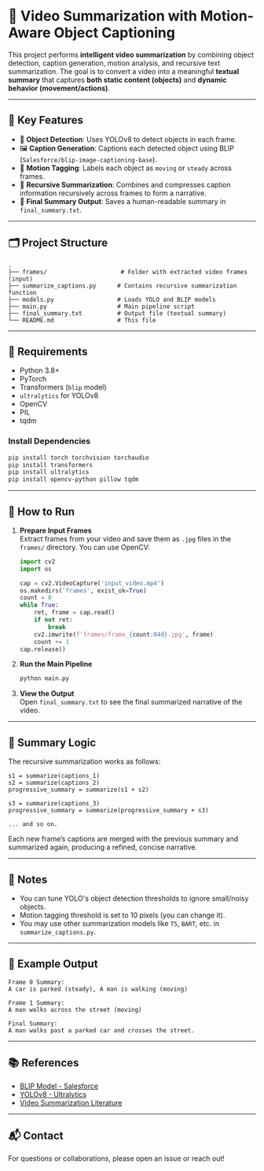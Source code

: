 # 🎥 Video Summarization with Motion-Aware Object Captioning

This project performs **intelligent video summarization** by combining object detection, caption generation, motion analysis, and recursive text summarization. The goal is to convert a video into a meaningful **textual summary** that captures **both static content (objects)** and **dynamic behavior (movement/actions)**.

---

## 🧠 Key Features

- 🧱 **Object Detection**: Uses YOLOv8 to detect objects in each frame.
- 🖼️ **Caption Generation**: Captions each detected object using BLIP (`Salesforce/blip-image-captioning-base`).
- 🏃 **Motion Tagging**: Labels each object as `moving` or `steady` across frames.
- 🔗 **Recursive Summarization**: Combines and compresses caption information recursively across frames to form a narrative.
- 📄 **Final Summary Output**: Saves a human-readable summary in `final_summary.txt`.

---

## 🗂️ Project Structure

```
.
├── frames/                     # Folder with extracted video frames (input)
├── summarize_captions.py      # Contains recursive summarization function
├── models.py                  # Loads YOLO and BLIP models
├── main.py                    # Main pipeline script
├── final_summary.txt          # Output file (textual summary)
└── README.md                  # This file
```

---

## 🔧 Requirements

- Python 3.8+
- PyTorch
- Transformers (`blip` model)
- `ultralytics` for YOLOv8
- OpenCV
- PIL
- tqdm

### Install Dependencies

```bash
pip install torch torchvision torchaudio
pip install transformers
pip install ultralytics
pip install opencv-python pillow tqdm
```

---

## 🚀 How to Run

1. **Prepare Input Frames**  
   Extract frames from your video and save them as `.jpg` files in the `frames/` directory. You can use OpenCV:

   ```python
   import cv2
   import os

   cap = cv2.VideoCapture('input_video.mp4')
   os.makedirs('frames', exist_ok=True)
   count = 0
   while True:
       ret, frame = cap.read()
       if not ret:
           break
       cv2.imwrite(f'frames/frame_{count:04d}.jpg', frame)
       count += 1
   cap.release()
   ```

2. **Run the Main Pipeline**

   ```bash
   python main.py
   ```

3. **View the Output**  
   Open `final_summary.txt` to see the final summarized narrative of the video.

---

## 🔄 Summary Logic

The recursive summarization works as follows:

```text
s1 = summarize(captions_1)
s2 = summarize(captions_2)
progressive_summary = summarize(s1 + s2)

s3 = summarize(captions_3)
progressive_summary = summarize(progressive_summary + s3)

... and so on.
```

Each new frame’s captions are merged with the previous summary and summarized again, producing a refined, concise narrative.

---

## 📌 Notes

- You can tune YOLO's object detection thresholds to ignore small/noisy objects.
- Motion tagging threshold is set to 10 pixels (you can change it).
- You may use other summarization models like `T5`, `BART`, etc. in `summarize_captions.py`.

---

## 📄 Example Output

```
Frame 0 Summary:
A car is parked (steady), A man is walking (moving)

Frame 1 Summary:
A man walks across the street (moving)

Final Summary:
A man walks past a parked car and crosses the street.
```

---

## 📚 References

- [BLIP Model - Salesforce](https://huggingface.co/Salesforce/blip-image-captioning-base)
- [YOLOv8 - Ultralytics](https://github.com/ultralytics/ultralytics)
- [Video Summarization Literature](https://arxiv.org/abs/1906.12174)

---

## 📬 Contact

For questions or collaborations, please open an issue or reach out!
